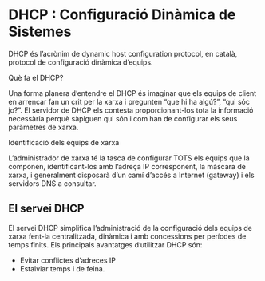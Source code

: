 # DHCP : Configuració Dinàmica de Sistemes
DHCP és l’acrònim de dynamic host configuration protocol, en català, protocol de configuració dinàmica d’equips. 

Què fa el DHCP?

Una forma planera d’entendre el DHCP és imaginar que els equips de client en arrencar fan un crit per la xarxa i pregunten “que hi ha algú?”, “qui sóc jo?”. El servidor de DHCP els contesta proporcionant-los tota la informació necessària perquè sàpiguen qui són i com han de configurar els seus paràmetres de xarxa.

Identificació dels equips de xarxa

L’administrador de xarxa té la tasca de configurar TOTS els equips que la componen, identificant-los amb l’adreça IP corresponent, la màscara de xarxa, i generalment disposarà d’un camí d’accés a Internet (gateway) i els servidors DNS a consultar. 

## El servei DHCP
El servei DHCP simplifica l’administració de la configuració dels equips de xarxa fent-la centralitzada, dinàmica i amb concessions per períodes de temps finits. 
Els principals avantatges d’utilitzar DHCP són: 
- Evitar conflictes d’adreces IP
- Estalviar temps i de feina. 

